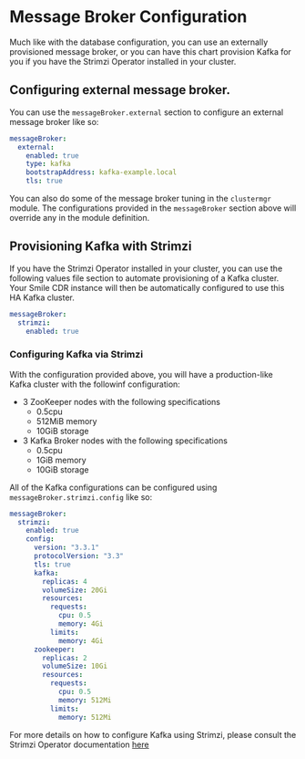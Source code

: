 # Message Broker Configuration
Much like with the database configuration, you can use an externally provisioned message broker, or
you can have this chart provision Kafka for you if you have the Strimzi Operator installed in your
cluster.

## Configuring external message broker.
You can use the `messageBroker.external` section to configure an external message broker like so:
```yaml
messageBroker:
  external:
    enabled: true
    type: kafka
    bootstrapAddress: kafka-example.local
    tls: true
```
You can also do some of the message broker tuning in the `clustermgr` module. The configurations
provided in the `messageBroker` section above will override any in the module definition.

## Provisioning Kafka with Strimzi
If you have the Strimzi Operator installed in your cluster, you can use the following values file
section to automate provisioning of a Kafka cluster. Your Smile CDR instance will then be automatically
configured to use this HA Kafka cluster.
```yaml
messageBroker:
  strimzi:
    enabled: true
```

### Configuring Kafka via Strimzi
With the configuration provided above, you will have a production-like Kafka cluster with the followinf configuration:

* 3 ZooKeeper nodes with the following specifications
    * 0.5cpu
    * 512MiB memory
    * 10GiB storage
* 3 Kafka Broker nodes with the following specifications
    * 0.5cpu
    * 1GiB memory
    * 10GiB storage

All of the Kafka configurations can be configured using `messageBroker.strimzi.config` like so:

```yaml
messageBroker:
  strimzi:
    enabled: true
    config:
      version: "3.3.1"
      protocolVersion: "3.3"
      tls: true
      kafka:
        replicas: 4
        volumeSize: 20Gi
        resources:
          requests:
            cpu: 0.5
            memory: 4Gi
          limits:
            memory: 4Gi
      zookeeper:
        replicas: 2
        volumeSize: 10Gi
        resources:
          requests:
            cpu: 0.5
            memory: 512Mi
          limits:
            memory: 512Mi
```

For more details on how to configure Kafka using Strimzi, please consult the Strimzi Operator documentation [here](https://strimzi.io/docs/operators/latest/configuring.html)
